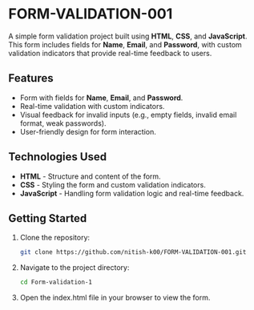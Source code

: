 # FORM-VALIDATION-001

A simple form validation project built using **HTML**, **CSS**, and **JavaScript**. This form includes fields for **Name**, **Email**, and **Password**, with custom validation indicators that provide real-time feedback to users.

## Features
- Form with fields for **Name**, **Email**, and **Password**.
- Real-time validation with custom indicators.
- Visual feedback for invalid inputs (e.g., empty fields, invalid email format, weak passwords).
- User-friendly design for form interaction.

## Technologies Used
- **HTML** - Structure and content of the form.
- **CSS** - Styling the form and custom validation indicators.
- **JavaScript** - Handling form validation logic and real-time feedback.

## Getting Started

1. Clone the repository:
   ```bash
   git clone https://github.com/nitish-k00/FORM-VALIDATION-001.git
   
2. Navigate to the project directory:
   ```bash
   cd Form-validation-1

3. Open the index.html file in your browser to view the form.
